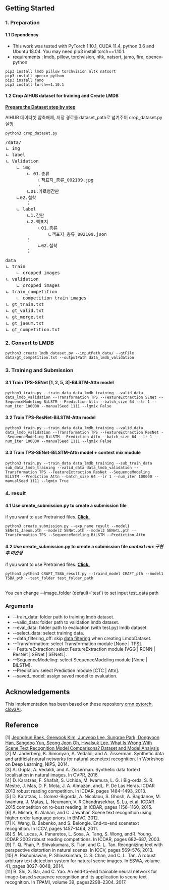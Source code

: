 ## **Getting Started**

### 1. Preparation

#### 1.1 Dependency
- This work was tested with PyTorch 1.10.1, CUDA 11.4, python 3.6 and Ubuntu 18.04.
  You may need pip3 install torch==1.10.1.
- requirements : lmdb, pillow, torchvision, nltk, natsort, jamo, fire, opencv-python

```
pip3 install lmdb pillow torchvision nltk natsort
pip3 install opencv-python
pip3 install jamo
pip3 install torch==1.10.1
```

#### 1.2 Crop AIHUB dataset for training and Create LMDB
[**Prepare the Dataset step by step**](https://aihub.or.kr/aihubdata/data/view.do?currMenu=115&topMenu=100&aihubDataSe=realm&dataSetSn=105)

AIHUB 데이터셋 압축해제, 저장 경로를 dataset_path로 넘겨주어 crop_dataset.py 실행
```
python3 crop_dataset.py
```

<pre>
/data/
ㄴ img
ㄴ label
ㄴ Validation
	ㄴ img
	    ㄴ 01.총류
	        ㄴ책표지_총류_002109.jpg
			⋮
	    ㄴ01.가로형간판
    ㄴ02.철학
		⋮
	ㄴ label
	    ㄴ1.간판
	    ㄴ2.책표지
	        ㄴ01.총류
	            ㄴ책표지_총류_002109.json
		⋮
	        ㄴ02.철학
		⋮
</pre>

<pre>
data
ㄴ train
    ㄴ cropped images
ㄴ validation
    ㄴ cropped images
ㄴ train_competition
    ㄴ competition train images
ㄴ gt_train.txt
ㄴ gt_valid.txt
ㄴ gt_merge.txt
ㄴ gt_jaeum.txt
ㄴ gt_competition.txt
</pre>

### 2. Convert to LMDB
```
python3 create_lmdb_dataset.py --inputPath data/ --gtFile data/gt_competition.txt --outputPath data_lmdb_validation
```

### 3. Training and Submission

#### 3.1 Train TPS-SENet [1, 2, 5, 3]-BiLSTM-Attn model
```
python3 train.py --train_data data_lmdb_training --valid_data data_lmdb_validation --Transformation TPS --FeatureExtraction SENet --SequenceModeling BiLSTM --Prediction Attn --batch_size 64 --lr 1 --num_iter 100000 --manualSeed 1111 --lgmix False
```

#### 3.2 Train TPS-ResNet-BiLSTM-Attn model
```
python3 train.py --train_data data_lmdb_training --valid_data data_lmdb_validation --Transformation TPS --FeatureExtraction ResNet --SequenceModeling BiLSTM --Prediction Attn --batch_size 64 --lr 1 --num_iter 100000 --manualSeed 1111 --lgmix False
```

#### 3.3 Train TPS-SENet-BiLSTM-Attn model + context mix module
```
python3 train.py --train_data data_lmdb_training --sub_train_data sub_data_lmdb_training --valid_data data_lmdb_validation --Transformation TPS --FeatureExtraction ResNet --SequenceModeling BiLSTM --Prediction Attn --batch_size 64 --lr 1 --num_iter 100000 --manualSeed 1111 --lgmix True
```

### 4. result
#### 4.1 Use  create_submission.py to create a submission file
if you want to use Pretrained files. [**Click.**](https://drive.google.com/drive/folders/1JsWGSfR3_wUUS_3fHz1iBqCCL9J1DvjY?usp=sharing)
```
python3 create_submission.py --exp_name result --model1 SENetL_Jaeum.pth --model2 SENet.pth --model3 SENetL.pth --Transformation TPS --SequenceModeling BiLSTM --Prediction Attn

```
#### 4.2 Use  create_submission.py to create a submission file ***context mix 구현 후 미완성***
if you want to use Pretrained files. [**Click.**](https://drive.google.com/drive/folders/1JsWGSfR3_wUUS_3fHz1iBqCCL9J1DvjY?usp=sharing)
```
python3 python3 CRAFT_TSBA_result.py --traind_model CRAFT_pth --model1 TSBA_pth --test_folder test_folder_path
```

<br>You can change --image_folder (default='test') to set input test_data path
### **Arguments**
- --train_data: folder path to training lmdb dataset.
- --valid_data: folder path to validation lmdb dataset.
- --eval_data: folder path to evaluation (with test.py) lmdb dataset.
- --select_data: select training data.
- --data_filtering_off: skip [data filtering](https://github.com/clovaai/deep-text-recognition-benchmark/blob/f2c54ae2a4cc787a0f5859e9fdd0e399812c76a3/dataset.py#L126-L146) when creating LmdbDataset.
- --Transformation: select Transformation module [None | TPS].
- --FeatureExtraction: select FeatureExtraction module [VGG | RCNN | ResNet  | SENet  | SENetL].
- --SequenceModeling: select SequenceModeling module [None | BiLSTM].
- --Prediction: select Prediction module [CTC | Attn].
- --saved_model: assign saved model to evaluation.


## **Acknowledgements**

This implementation has been based on these repository [crnn.pytorch](https://github.com/meijieru/crnn.pytorch), [clovaAI](https://github.com/clovaai/deep-text-recognition-benchmark).

## Reference
[1] [Jeonghun Baek, Geewook Kim, Junyeop Lee, Sungrae Park, Dongyoon Han, Sangdoo Yun, Seong Joon Oh, Hwalsuk Lee. What Is Wrong With Scene Text Recognition Model Comparisons? Dataset and Model Analysis](https://github.com/clovaai/deep-text-recognition-benchmark) <br>
[2] M. Jaderberg, K. Simonyan, A. Vedaldi, and A. Zisserman. Synthetic data and artificial neural networks for natural scenetext  recognition. In Workshop on Deep Learning, NIPS, 2014. <br>
[3] A. Gupta, A. Vedaldi, and A. Zisserman. Synthetic data fortext localisation in natural images. In CVPR, 2016. <br>
[4] D. Karatzas, F. Shafait, S. Uchida, M. Iwamura, L. G. i Big-orda, S. R. Mestre, J. Mas, D. F. Mota, J. A. Almazan, andL. P. De Las Heras. ICDAR 2013 robust reading competition. In ICDAR, pages 1484–1493, 2013. <br>
[5] D. Karatzas, L. Gomez-Bigorda, A. Nicolaou, S. Ghosh, A. Bagdanov, M. Iwamura, J. Matas, L. Neumann, V. R.Chandrasekhar, S. Lu, et al. ICDAR 2015 competition on ro-bust reading. In ICDAR, pages 1156–1160, 2015. <br>
[6] A. Mishra, K. Alahari, and C. Jawahar. Scene text recognition using higher order language priors. In BMVC, 2012. <br>
[7] K. Wang, B. Babenko, and S. Belongie. End-to-end scenetext recognition. In ICCV, pages 1457–1464, 2011. <br>
[8] S. M. Lucas, A. Panaretos, L. Sosa, A. Tang, S. Wong, andR. Young. ICDAR 2003 robust reading competitions. In ICDAR, pages 682–687, 2003. <br>
[9] T. Q. Phan, P. Shivakumara, S. Tian, and C. L. Tan. Recognizing text with perspective distortion in natural scenes. In ICCV, pages 569–576, 2013. <br>
[10] A. Risnumawan, P. Shivakumara, C. S. Chan, and C. L. Tan. A robust arbitrary text detection system for natural scene images. In ESWA, volume 41, pages 8027–8048, 2014. <br>
[11] B. Shi, X. Bai, and C. Yao. An end-to-end trainable neural network for image-based sequence recognition and its application to scene text recognition. In TPAMI, volume 39, pages2298–2304. 2017.
